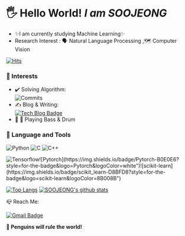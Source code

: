 # 🖐 Hello World!  _I am SOOJEONG_

- ✨I am currently studying Machine Learning✨
- Research Interest : 🗣️ Natural Language Processing ,🗺️  Computer Vision

    
    
[![Hits](https://hits.seeyoufarm.com/api/count/incr/badge.svg?url=https%3A%2F%2Fgithub.com%2FSOOJEONGKIMM&count_bg=%235B9231&title_bg=%236AD7CA&icon=&icon_color=%23577622&title=hits&edge_flat=false)](https://hits.seeyoufarm.com)

### 🐧 Interests
- ✔️ Solving Algorithm:   
        ![Commits](https://img.shields.io/github/commit-activity/w/SOOJEONGKIMM/BOJ_algorithm?style=social)
- ✍️ Blog & Writing:  
        [![Tech Blog Badge](http://img.shields.io/badge/-Tech%20blog-black?style=flat-square&link=https://hidemasa.tistory.com/)](https://hidemasa.tistory.com/)       
- 🎸 🥁 Playing Bass & Drum

### 🌙 Language and Tools    
![Python](https://img.shields.io/badge/-Python-AFEEEE?style=%22height%20:%20auto;%20margin-left%20:%2010px;%20margin-right%20:%2010px;%22&logo=Python&link=%EB%A7%81%ED%81%AC) ![C](https://img.shields.io/badge/-C-696969?style=%22height%20:%20auto;%20margin-left%20:%2010px;%20margin-right%20:%2010px;%22&logo=C&link=%EB%A7%81%ED%81%AC) ![C++](https://img.shields.io/badge/C++-00599C?style=%22height%20:%20auto;%20margin-left%20:%2010px;%20margin-right%20:%2010px;%22&logo=cplusplus&link=%EB%A7%81%ED%81%AC)

![Tensorflow](https://img.shields.io/badge/Tensorflow-FFE4C4?style=for-the-badge&logo=Tensorflow&logoColor=FF6F00")![Pytorch](https://img.shields.io/badge/Pytorch-B0E0E6?style=for-the-badge&logo=Pytorch&logoColor=white")![scikit-learn](https://img.shields.io/badge/scikit_learn-D8BFD8?style=for-the-badge&logo=scikit-learn&logoColor=8B008B")

[![Top Langs](https://github-readme-stats.vercel.app/api/top-langs/?username=SOOJEONGKIMM&layout=compact)](https://github.com/SOOJEONGKIMM/github-readme-stats)  [![SOOJEONG's github stats](https://github-readme-stats.vercel.app/api?username=SOOJEONGKIMM&layout=compact)](https://github.com/SOOJEONGKIMM/github-readme-stats)


📪 Reach Me: 

[![Gmail Badge](https://img.shields.io/badge/Gmail-d14836?style=flat-square&logo=Gmail&logoColor=white&link=mailto:sookelly@korea.ac.kr)](mailto:sookelly@korea.ac.kr)

**🐧 Penguins will rule the world!**

